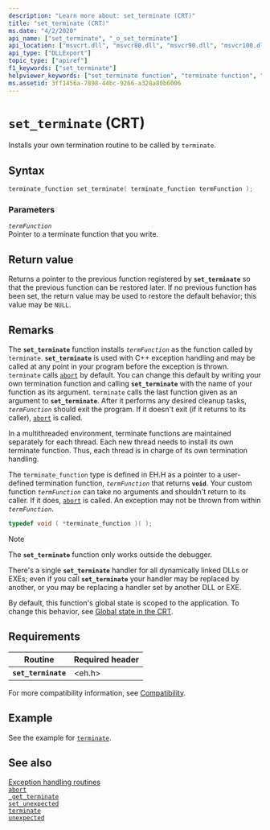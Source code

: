 ```yaml
---
description: "Learn more about: set_terminate (CRT)"
title: "set_terminate (CRT)"
ms.date: "4/2/2020"
api_name: ["set_terminate", "_o_set_terminate"]
api_location: ["msvcrt.dll", "msvcr80.dll", "msvcr90.dll", "msvcr100.dll", "msvcr100_clr0400.dll", "msvcr110.dll", "msvcr110_clr0400.dll", "msvcr120.dll", "msvcr120_clr0400.dll", "ucrtbase.dll", "api-ms-win-crt-runtime-l1-1-0.dll"]
api_type: ["DLLExport"]
topic_type: ["apiref"]
f1_keywords: ["set_terminate"]
helpviewer_keywords: ["set_terminate function", "terminate function", "exception handling, termination"]
ms.assetid: 3ff1456a-7898-44bc-9266-a328a80b6006
---
```

# `set_terminate` (CRT)

Installs your own termination routine to be called by `terminate`.

## Syntax

```cpp
terminate_function set_terminate( terminate_function termFunction );
```

### Parameters

*`termFunction`*\
Pointer to a terminate function that you write.

## Return value

Returns a pointer to the previous function registered by **`set_terminate`** so that the previous function can be restored later. If no previous function has been set, the return value may be used to restore the default behavior; this value may be `NULL`.

## Remarks

The **`set_terminate`** function installs *`termFunction`* as the function called by `terminate`. **`set_terminate`** is used with C++ exception handling and may be called at any point in your program before the exception is thrown. `terminate` calls [`abort`](abort.md) by default. You can change this default by writing your own termination function and calling **`set_terminate`** with the name of your function as its argument. `terminate` calls the last function given as an argument to **`set_terminate`**. After it performs any desired cleanup tasks, *`termFunction`* should exit the program. If it doesn't exit (if it returns to its caller), [`abort`](abort.md) is called.

In a multithreaded environment, terminate functions are maintained separately for each thread. Each new thread needs to install its own terminate function. Thus, each thread is in charge of its own termination handling.

The `terminate_function` type is defined in EH.H as a pointer to a user-defined termination function, *`termFunction`* that returns **`void`**. Your custom function *`termFunction`* can take no arguments and shouldn't return to its caller. If it does, [`abort`](abort.md) is called. An exception may not be thrown from within *`termFunction`*.

```cpp
typedef void ( *terminate_function )( );
```

> [!NOTE]
> The **`set_terminate`** function only works outside the debugger.

There's a single **`set_terminate`** handler for all dynamically linked DLLs or EXEs; even if you call **`set_terminate`** your handler may be replaced by another, or you may be replacing a handler set by another DLL or EXE.

By default, this function's global state is scoped to the application. To change this behavior, see [Global state in the CRT](../global-state.md).

## Requirements

| Routine | Required header |
|---|---|
| **`set_terminate`** | \<eh.h> |

For more compatibility information, see [Compatibility](../compatibility.md).

## Example

See the example for [`terminate`](terminate-crt.md).

## See also

[Exception handling routines](../exception-handling-routines.md)\
[`abort`](abort.md)\
[`_get_terminate`](get-terminate.md)\
[`set_unexpected`](set-unexpected-crt.md)\
[`terminate`](terminate-crt.md)\
[`unexpected`](unexpected-crt.md)
